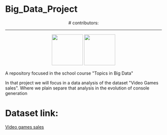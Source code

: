 # Big_Data_Project


 
      
<center># contributors:</center>
<hr>
<div class='main' display:"flex"; align="center">
  <a href='https://github.com/hermeson883?tab=repositories'><img src="https://avatars.githubusercontent.com/u/72263429?s=400&u=40bcc48d6b0edb21dc726fc26e5be003f3f93ac6&v=4" width='100px'></a>
  <a href='https://github.com/gabrielsoares40940/'><img src="https://avatars.githubusercontent.com/u/64994893?v=4" width='100px'></a>
</div>

A repository focused in the school course "Topics in Big Data"

In that project we will focus in a data analysis of the dataset "Video Games sales". Where we plain separe that analysis in the evolution of console generation

# Dataset link:
<a href= "https://www.kaggle.com/datasets/gregorut/videogamesales">Video games sales<a>
</div>
